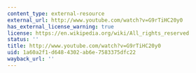 ```yaml
---
content_type: external-resource
external_url: http://www.youtube.com/watch?v=G9rTiHC20y0
has_external_license_warning: true
license: https://en.wikipedia.org/wiki/All_rights_reserved
status: ''
title: http://www.youtube.com/watch?v=G9rTiHC20y0
uid: 1a60a2f1-d648-4302-ab6e-7583375dfc22
wayback_url: ''
---
```

